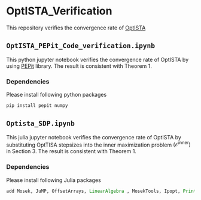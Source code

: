 # OptISTA_Verification
This repository verifies the convergence rate of [OptISTA](https://arxiv.org/abs/2305.15704)

## `OptISTA_PEPit_Code_verification.ipynb`

This python jupyter notebook verifies the convergence rate of OptISTA by using [PEPit](https://pepit.readthedocs.io/en/latest/index.html) library. 
The result is consistent with Theorem 1.

### Dependencies

Please install following python packages 

  ```python
pip install pepit numpy
  ```

## `Optista_SDP.ipynb`

This julia jupyter notebook verifies the convergence rate of OptISTA by substituting OptTISA stepsizes into the inner maximization problem  $(\mathcal{O}^{\text{inner}})$ in Section 3. The result is consistent with Theorem 1.

### Dependencies

Please install following Julia packages 

  ```julia
add Mosek, JuMP, OffsetArrays, LinearAlgebra , MosekTools, Ipopt, Printf
  ```


